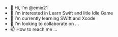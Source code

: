 - 👋 Hi, I’m @emix21
- 👀 I’m interested in Learn Swift and litle Idle Game
- 🌱 I’m currently learning SWift and Xcode
- 💞️ I’m looking to collaborate on ...
- 📫 How to reach me ...

<!---
emix21/emix21 is a ✨ special ✨ repository because its `README.md` (this file) appears on your GitHub profile.
You can click the Preview link to take a look at your changes.
--->
